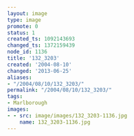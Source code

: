 ```yaml
---
layout: image
type: image
promote: 0
status: 1
created_ts: 1092143693
changed_ts: 1372159439
node_id: 1136
title: '132_3203'
created: '2004-08-10'
changed: '2013-06-25'
aliases:
- "/2004/08/10/132_3203/"
permalink: "/2004/08/10/132_3203/"
tags:
- Marlborough
images:
- - src: image/images/132_3203-1136.jpg
    name: 132_3203-1136.jpg
---
```


